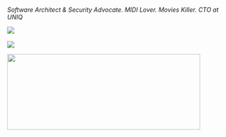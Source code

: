 <h1></h1>

<i>Software Architect & Security Advocate. MIDI Lover. Movies Killer. CTO at UNIQ</i>

<p>
  <a href="https://twitter.com/intent/follow?screen_name=gabamnml">
    <img src="https://img.shields.io/twitter/follow/gabamnml?style=social">
  </a>
  </br>
  </br>
  <a href="https://www.paypal.me/gabamnml">
    <img src="https://img.shields.io/badge/Donate-PayPal-blue">
  </a>
</p>

<p>
  <img width="445" height="175" src="https://github-readme-stats.vercel.app/api?username=gabamnml&show_icons=true&include_all_commits=true&count_private=true&hide_title=true&icon_color=fc03ca&text_color=969396">
</p>
